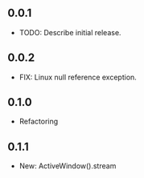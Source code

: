 ## 0.0.1

* TODO: Describe initial release.

## 0.0.2

* FIX: Linux null reference exception.

## 0.1.0

* Refactoring

## 0.1.1

* New: ActiveWindow().stream
